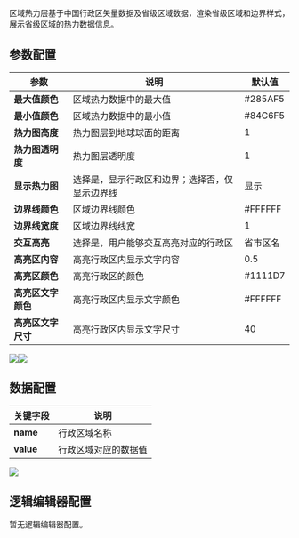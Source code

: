 
区域热力层基于中国行政区矢量数据及省级区域数据，渲染省级区域和边界样式，展示省级区域的热力数据信息。

## 参数配置
| 参数 | 说明 | 默认值 |
| --- | --- | --- |
| **最大值颜色** | 区域热力数据中的最大值 | #285AF5 |
| **最小值颜色** | 区域热力数据中的最小值 | #84C6F5 |
| **热力图高度** | 热力图层到地球球面的距离 | 1 |
| **热力图透明度** | 热力图层透明度 | 1 |
| **显示热力图** | 选择是，显示行政区和边界；选择否，仅显示边界线 | 显示 |
| **边界线颜色** | 区域边界线颜色 | #FFFFFF |
| **边界线宽度** | 区域边界线线宽 | 1 |
| **交互高亮** | 选择是，用户能够交互高亮对应的行政区 | 省市区名 |
| **高亮区内容** | 高亮行政区内显示文字内容 | 0.5 |
| **高亮区颜色** | 高亮行政区的颜色 | #1111D7 |
| **高亮区文字颜色** | 高亮行政区内显示文字颜色 | #FFFFFF |
| **高亮区文字尺寸** | 高亮行政区内显示文字尺寸 | 40 |

![](https://qcloudimg.tencent-cloud.cn/raw/7536ea667cd054362acd9967f01df1b8.png)![](https://qcloudimg.tencent-cloud.cn/raw/f19fd2dbc48f2fcb5d94a7549a2f3c75.png)

## 数据配置
| 关键字段 | 说明 |
| --- | --- |
| **name** | 行政区域名称 |
| **value** | 行政区域对应的数据值 |

![](https://qcloudimg.tencent-cloud.cn/raw/3212bd12c8dff64cc7cccf1d08c6398b.png)

## 逻辑编辑器配置
暂无逻辑编辑器配置。
